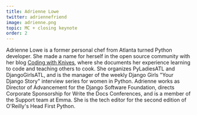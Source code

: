 ```yaml
---
title: Adrienne Lowe
twitter: adriennefriend
image: adrienne.png
topic: MC + closing keynote
order: 2
---
```


Adrienne Lowe is a former personal chef from Atlanta turned Python developer. She made a name for herself in the open source community with her blog [Coding with Knives](http://codingwithkniv.es), where she documents her experience learning to code and teaching others to cook. She organizes PyLadiesATL and DjangoGirlsATL, and is the manager of the weekly Django Girls "Your Django Story" interview series for women in Python. Adrienne works as Director of Advancement for the Django Software Foundation, directs Corporate Sponsorship for Write the Docs Conferences, and is a member of the Support team at Emma. She is the tech editor for the second edition of O'Reilly's Head First Python.